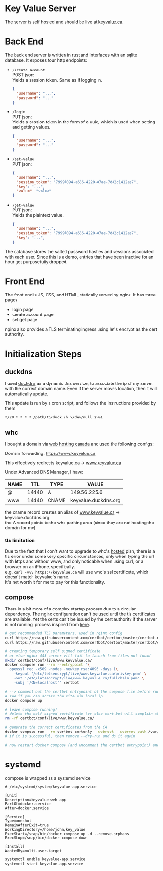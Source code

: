 # Key Value Server

The server is self hosted and should be live at [keyvalue.ca](http://www.keyvalue.ca).

# Back End

The back end server is written in rust and interfaces with an sqlite database. It exposes four http endpoints:

- `/create-account`  
  POST json:  
  Yields a session token. Same as if logging in.
  ```json
  {
    "username": "...",
    "password": "..."
  }
  ```
- `/login`  
  PUT json:  
  Yields a session token in the form of a uuid, which is used when setting and getting values.
  ```json
  {
    "username": "...",
    "password": "..."
  }
  ```
- `/set-value`  
  PUT json:  
  ```json
  {
    "username": "...",
    "session_token": "79997094-a636-4220-87ae-7d42c1412ae7",
    "key": "...",
    "value": "value"
  }
  ```
- `/get-value`  
  PUT json:  
  Yields the plaintext value.
  ```json  
  {
    "username": "...",
    "session_token": "79997094-a636-4220-87ae-7d42c1412ae7",
    "key": "...",
  }
  ```

The database stores the salted password hashes and sessions associated with each user. Since this is a demo, entries that have been inactive for an hour get purposefully dropped.

# Front End

The front end is JS, CSS, and HTML, statically served by nginx. It has three pages

- login page
- create account page
- set get page

nginx also provides a TLS terminating ingress using [let's encrypt](https://letsencrypt.org/) as the cert authority.

# Initialization Steps

## duckdns

I used [duckdns](https://www.duckdns.org/) as a dynamic dns service, to associate the ip of my server with the correct domain name. Even if the server moves location, then it will automatically update.

This update is run by a cron script, and follows the instructions provided by them:
```
*/20 * * * * /path/to/duck.sh >/dev/null 2>&1
```

## whc

I bought a domain via [web hosting canada](https://whc.ca/en) and used the following configs:

Domain forwarding: https://www.keyvalue.ca

This effectively redirects keyvalue.ca -> www.keyvalue.ca

Under Advanced DNS Manager, I have:

| NAME | TTL   | TYPE  | VALUE                |
|------|-------|-------|----------------------|
| @    | 14440 | A     | 149.56.225.6         |
| www  | 14440 | CNAME | keyvalue.duckdns.org |

the cname record creates an alias of www.keyvalue.ca -> keyvalue.duckdns.org  
the A record points to the whc parking area (since they are not hosting the domain for me)

### tls limitation

Due to the fact that I don't want to upgrade to whc's [hosted](https://whc.ca/canadian-web-hosting) plan, there is a tls error under some very specific circumstances, only when typing the url with https and without www, and only noticable when using curl, or a browser on an iPhone, specifically.  
e.g. `curl -vvv https://keyvalue.ca` will use whc's ssl certificate, which doesn't match keyvalue's name.  
It's not worth it for me to pay for this functionality.

## compose

There is a bit more of a complex startup process due to a circular dependency. The nginx configuration can't be used until the tls certificates are available. Yet the certs can't be issued by the cert authority if the server is not running. process inspired from [here](https://github.com/wmnnd/nginx-certbot/blob/master/init-letsencrypt.sh).

```bash
# get recommended TLS parameters. used in nginx config
curl https://raw.githubusercontent.com/certbot/certbot/master/certbot-nginx/certbot_nginx/_internal/tls_configs/options-ssl-nginx.conf > certbot/conf/options-ssl-nginx.conf
curl https://raw.githubusercontent.com/certbot/certbot/master/certbot/certbot/ssl-dhparams.pem > certbot/conf/ssl-dhparams.pem

# creating temporary self signed certificate
# or else nginx 443 server will fail to launch from files not found
mkdir certbot/conf/live/www.keyvalue.ca/
docker compose run --rm --entrypoint "\
  openssl req -x509 -nodes -newkey rsa:4096 -days 1\
    -keyout '/etc/letsencrypt/live/www.keyvalue.ca/privkey.pem' \
    -out '/etc/letsencrypt/live/www.keyvalue.ca/fullchain.pem' \
    -subj '/CN=localhost'" certbot

# --> comment out the certbot entrypoint of the compose file before running
# see if you can access the site via local ip
docker compose up

# leave compose running!
# delete the self signed certificate (or else cert bot will complain that the folder already exists)
rm -rf certbot/conf/live/www.keyvalue.ca/

# generate the correct certificates from the CA
docker compose run --rm certbot certonly --webroot --webroot-path /var/www/certbot/ --dry-run -d www.keyvalue.ca
# if it is successful, then remove --dry-run and do it again

# now restart docker compose (and uncomment the certbot entrypoint) and the certificate will be used and renewed automatically
```

# systemd

compose is wrapped as a systemd service

```
# /etc/systemd/system/keyvalue-app.service

[Unit]
Description=keyvalue web app
PartOf=docker.service
After=docker.service

[Service]
Type=oneshot
RemainAfterExit=true
WorkingDirectory=/home/john/key_value
ExecStart=/snap/bin/docker compose up -d --remove-orphans
ExecStop=/snap/bin/docker compose down

[Install]
WantedBy=multi-user.target

```

```bash
systemctl enable keyvalue-app.service
systemctl start keyvalue-app.service
```
